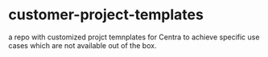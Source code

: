 # customer-project-templates
a repo with customized projct temnplates for Centra to achieve specific use cases which are not available out of the box.
